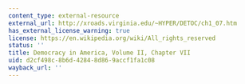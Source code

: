 ```yaml
---
content_type: external-resource
external_url: http://xroads.virginia.edu/~HYPER/DETOC/ch1_07.htm
has_external_license_warning: true
license: https://en.wikipedia.org/wiki/All_rights_reserved
status: ''
title: Democracy in America, Volume II, Chapter VII
uid: d2cf498c-8b6d-4284-8d86-9accf1fa1c08
wayback_url: ''
---
```

